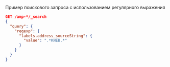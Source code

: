 Пример поискового запроса с использованием регулярного выражения
```json
GET /amp-*/_search
{
  "query": {
    "regexp": {
      "labels.address_sourceString": {
        "value": ".*КИЕВ.*"
      }
    }
  }
}
```
